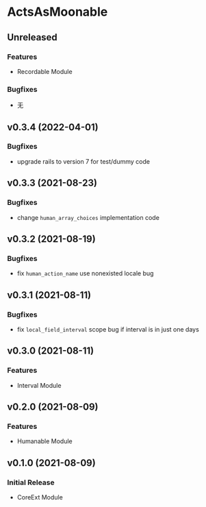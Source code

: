 # ActsAsMoonable


## Unreleased

### Features
* Recordable Module

### Bugfixes
* 无


## v0.3.4 (2022-04-01)

### Bugfixes
* upgrade rails to version 7 for test/dummy code


## v0.3.3 (2021-08-23)

### Bugfixes
* change `human_array_choices` implementation code


## v0.3.2 (2021-08-19)

### Bugfixes
* fix `human_action_name` use nonexisted locale bug


## v0.3.1 (2021-08-11)

### Bugfixes
* fix `local_field_interval` scope bug if interval is in just one days


## v0.3.0 (2021-08-11)

### Features
* Interval Module


## v0.2.0 (2021-08-09)

### Features
* Humanable Module


## v0.1.0 (2021-08-09)

### Initial Release

* CoreExt Module
